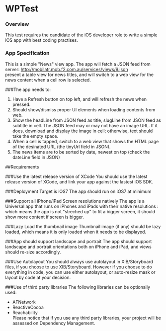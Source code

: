 # WPTest
### Overview
This test requires the candidate of the iOS developer role to write a simple iOS app with best coding practises.

### App Specification
This is a simple "News" view app. The app will fetch a JSON feed from server:
http://mobilatr.mob.f2.com.au/services/views/9.json<br>
present a table view for news titles, and will switch to a web view for the news content when a cell row is selected.

###The app needs to:
1. Have a Refresh button on top left, and will refresh the news when pressed.
2. Should show/dismiss proper UI elements when loading contents from web.
3. Show the headLine from JSON feed as title, slugLine from JSON feed as subtitle in cell. The JSON feed
may or may not have an image URL. If it does, download and display the image in cell; otherwise, text
should take the empty space.
4. When a cell is tapped, switch to a web view that shows the HTML page of the desinated URL (the
tinyUrl field in JSON).
5. The news items are to be sorted by date, newest on top (check the dateLine field in JSON)

##Requirements

###Use the latest release version of XCode
You should use the latest release version of XCode, and link your app against the lastest iOS SDK.

###Deployment Target is iOS7
The app should run on iOS7 at minimum

###Support all iPhone/iPad Screen resolutions natively
The app is a Universal app that runs on iPhones and iPads with their native resolutions : which means the app
is not "streched up" to fit a bigger screen, it should show more content if screen is bigger.

###Lazy Load the thumbnail image
Thumbnail image (if any) should be lazy loaded, which means it is only loaded when it needs to be displayed.

###App should support landscape and portrait
The app should support landscape and portrait orientations both on iPhone and iPad, and views should re-size accordingly.

###Use Autolayout
You should always use autolayout in XIB/Storyboard files, if you choose to use XIB/Storyboard. However if you choose to do everything in code, you can use either autolayout, or auto-resize mask or layout by code at your decision.

###Use of third party libraries
The following libraries can be optionally used:
<ul><li>
AFNetwork</li><li>
ReactiveCocoa</li><li>
Reachability</li></ui>
Please notice that if you use any third party libraries, your project will be assessed on Dependency Management.
